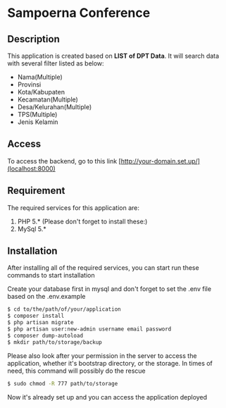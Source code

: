 # Sampoerna Conference

## Description
This application is created based on **LIST of DPT Data**. It will search data with several filter listed as below:
- Nama(Multiple)
- Provinsi
- Kota/Kabupaten
- Kecamatan(Multiple)
- Desa/Kelurahan(Multiple)
- TPS(Multiple)
- Jenis Kelamin

## Access
To access the backend, go to this link [http://your-domain.set.up/](localhost:8000)

## Requirement
The required services for this application are:
1. PHP 5.* (Please don't forget to install these:)
3. MySql 5.*

## Installation
After installing all of the required services, you can start run these commands to start installation

Create your database first in mysql and don't forget to set the .env file based on the .env.example

```sh
$ cd to/the/path/of/your/application
$ composer install
$ php artisan migrate
$ php artisan user:new-admin username email password
$ composer dump-autoload
$ mkdir path/to/storage/backup
```

Please also look after your permission in the server to access the application, whether it's bootstrap directory, or the storage. In times of need, this command will possibly do the rescue

```sh
$ sudo chmod -R 777 path/to/storage
```

Now it's already set up and you can access the application deployed